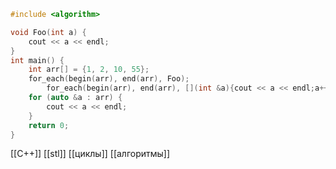 
```c++
#include <algorithm>

void Foo(int a) {
	cout << a << endl;
}
int main() {
	int arr[] = {1, 2, 10, 55};
	for_each(begin(arr), end(arr), Foo);
		for_each(begin(arr), end(arr), [](int &a){cout << a << endl;a++;});
	for (auto &a : arr) {
		cout << a << endl;
	}
	return 0;
}
```

[[C++]] [[stl]] [[циклы]] [[алгоритмы]] 
